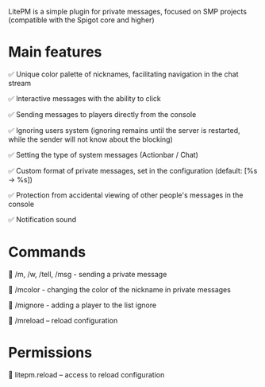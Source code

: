 LitePM is a simple plugin for private messages, focused on SMP projects (compatible with the Spigot core and higher)


# Main features

✅ Unique color palette of nicknames, facilitating navigation in the chat stream

✅ Interactive messages with the ability to click

✅ Sending messages to players directly from the console

✅ Ignoring users system (ignoring remains until the server is restarted, while the sender will not know about the blocking)

✅ Setting the type of system messages (Actionbar / Chat)

✅ Custom format of private messages, set in the configuration (default: [%s -> %s])

✅ Protection from accidental viewing of other people's messages in the console

✅ Notification sound


# Commands

🔹 /m, /w, /tell, /msg - sending a private message

🔹 /mcolor - changing the color of the nickname in private messages

🔹 /mignore - adding a player to the list ignore

🔹 /mreload – reload configuration


# Permissions

🔹 litepm.reload – access to reload configuration
